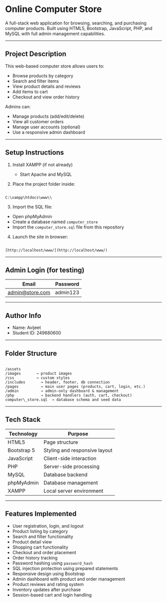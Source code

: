 # Online Computer Store

A full-stack web application for browsing, searching, and purchasing computer products. Built using HTML5, Bootstrap, JavaScript, PHP, and MySQL with full admin management capabilities.

---

## Project Description

This web-based computer store allows users to:

- Browse products by category
- Search and filter items
- View product details and reviews
- Add items to cart
- Checkout and view order history

Admins can:

- Manage products (add/edit/delete)
- View all customer orders
- Manage user accounts (optional)
- Use a responsive admin dashboard

---

## Setup Instructions

1. Install XAMPP (if not already)
   - Start Apache and MySQL

2. Place the project folder inside:
```

C:\xampp\htdocs\www\\

```

3. Import the SQL file:
- Open phpMyAdmin
- Create a database named `computer_store`
- Import the `computer_store.sql` file from this repository

4. Launch the site in browser:
```

[http://localhost/www/](http://localhost/www/)

```

---

## Admin Login (for testing)

| Email            | Password  |
|------------------|-----------|
| admin@store.com  | admin123  |

---

## Author Info

- Name: Avijeet
- Student ID: 249680600

---

## Folder Structure

```

/assets
/images       → product images
/css          → custom styles
/includes       → header, footer, db connection
/pages          → main user pages (products, cart, login, etc.)
/admin          → admin-only dashboard & management
/php            → backend handlers (auth, cart, checkout)
computer\_store.sql  → database schema and seed data

```

---

## Tech Stack

| Technology   | Purpose                    |
|--------------|----------------------------|
| HTML5        | Page structure             |
| Bootstrap 5  | Styling and responsive layout |
| JavaScript   | Client-side interaction    |
| PHP          | Server-side processing     |
| MySQL        | Database backend           |
| phpMyAdmin   | Database management        |
| XAMPP        | Local server environment   |

---

## Features Implemented

- User registration, login, and logout
- Product listing by category
- Search and filter functionality
- Product detail view
- Shopping cart functionality
- Checkout and order placement
- Order history tracking
- Password hashing using `password_hash`
- SQL injection protection using prepared statements
- Responsive design using Bootstrap
- Admin dashboard with product and order management
- Product reviews and rating system
- Inventory updates after purchase
- Session-based cart and login handling